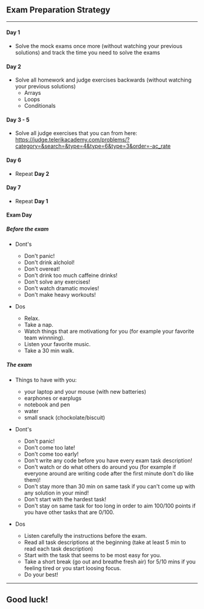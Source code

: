 ## Exam Preparation Strategy
---
#### Day 1
- Solve the mock exams once more (without watching your previous solutions) and track the time you need to solve the exams

#### Day 2
- Solve all homework and judge exercises backwards (without watching your previous solutions)
  - Arrays
  - Loops
  - Conditionals

#### Day 3 - 5
- Solve all judge exercises that you can from here:
https://judge.telerikacademy.com/problems/?category=&search=&type=4&type=6&type=3&order=-ac_rate

#### Day 6
- Repeat **Day 2**

#### Day 7
- Repeat **Day 1**

#### Exam Day

##### Before the exam
- Dont's
  - Don't panic!
  - Don't drink alcholol!
  - Don't overeat!
  - Don't drink too much caffeine drinks!
  - Don't solve any exercises!
  - Don't watch dramatic movies!
  - Don't make heavy workouts!

- Dos
  - Relax.
  - Take a nap.
  - Watch things that are motivationg for you (for example your favorite team winnning).
  - Listen your favorite music.
  - Take a 30 min walk.

##### The exam
  - Things to have with you:
    - your laptop and your mouse (with new batteries)
    - earphones or earplugs
    - notebook and pen
    - water 
    - small snack (chockolate/biscuit)

  - Dont's
    - Don't panic!
    - Don't come too late!
    - Don't come too early!
    - Don't write any code before you have every exam task description!
    - Don't watch or do what others do around you (for example if everyone around are writing code after the first minute don't do like them)!
    - Don't stay more than 30 min on same task if you can't come up with any solution in your mind!
    - Don't start with the hardest task!
    - Don't stay on same task for too long in order to aim 100/100 points if you have other tasks that are 0/100.

  - Dos
    - Listen carefully the instructions before the exam.
    - Read all task descriptions at the beginning (take at least 5 min to read each task description)
    - Start with the task that seems to be most easy for you.
    - Take a short break (go out and breathe fresh air) for 5/10 mins if you feeling tired or you start loosing focus.
    - Do your best!

---
## Good luck!
